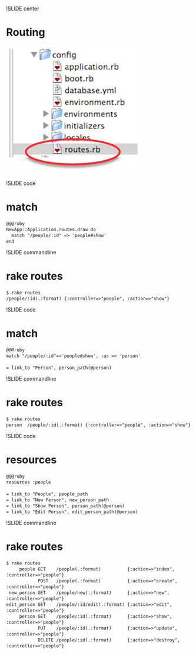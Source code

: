 !SLIDE center
# Routing

![rails_routes](rails_routes.png)

!SLIDE code
# match

    @@@ruby
    NewApp::Application.routes.draw do
      match "/people/:id" => 'people#show'
    end

!SLIDE commandline
# rake routes

    $ rake routes
    /people/:id(.:format) {:controller=>"people", :action=>"show"}

!SLIDE code
# match

    @@@ruby
    match "/people/:id"=>'people#show', :as => 'person'

    = link_to "Person", person_path(@person)

!SLIDE commandline
# rake routes

    $ rake routes
    person  /people/:id(.:format) {:controller=>"people", :action=>"show"}


!SLIDE code
# resources

    @@@ruby
    resources :people

    = link_to "People", people_path
    = link_to "New Person", new_person_path
    = link_to "Show Person", person_path(@person)
    = link_to "Edit Person", edit_person_path(@person)

!SLIDE commandline
# rake routes

    $ rake routes
         people GET    /people(.:format)          {:action=>"index", :controller=>"people"}
                POST   /people(.:format)          {:action=>"create", :controller=>"people"}
     new_person GET    /people/new(.:format)      {:action=>"new", :controller=>"people"}
    edit_person GET    /people/:id/edit(.:format) {:action=>"edit", :controller=>"people"}
         person GET    /people/:id(.:format)      {:action=>"show", :controller=>"people"}
                PUT    /people/:id(.:format)      {:action=>"update", :controller=>"people"}
                DELETE /people/:id(.:format)      {:action=>"destroy", :controller=>"people"}



